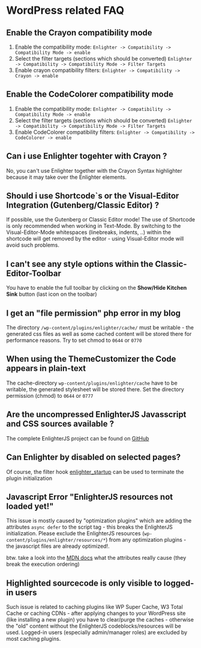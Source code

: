 WordPress related FAQ
===============================


Enable the Crayon compatibility mode
----------------------------------------

1. Enable the compatibility mode: `Enlighter -> Compatibility -> Compatibility Mode -> enable`
2. Select the filter targets (sections which should be converted) `Enlighter -> Compatibility -> Compatibility Mode -> Filter Targets`
3. Enable crayon compatibility filters: `Enlighter -> Compatibility -> Crayon -> enable`

Enable the CodeColorer compatibility mode
----------------------------------------

1. Enable the compatibility mode: `Enlighter -> Compatibility -> Compatibility Mode -> enable`
2. Select the filter targets (sections which should be converted) `Enlighter -> Compatibility -> Compatibility Mode -> Filter Targets`
3. Enable CodeColorer compatibility filters: `Enlighter -> Compatibility -> CodeColorer -> enable`

Can i use Enlighter togehter with Crayon ?
----------------------------------------

No, you can't use Enlighter together with the Crayon Syntax highlighter because it may take over the Enlighter elements.

Should i use Shortcode`s or the Visual-Editor Integration (Gutenberg/Classic Editor) ?
----------------------------------------

If possible, use the Gutenberg or Classic Editor mode! The use of Shortcode is only recommended when working in Text-Mode. By switching to the Visual-Editor-Mode whitespaces (linebreaks, indents, ..) within the shortcode will get removed by the editor - using Visual-Editor mode will avoid such problems.

I can't see any style options within the Classic-Editor-Toolbar
----------------------------------------

You have to enable the full toolbar by clicking on the **Show/Hide Kitchen Sink** button (last icon on the toolbar)

I get an "file permission" php error in my blog
----------------------------------------

The directory `/wp-content/plugins/enlighter/cache/` must be writable - the generated css files as well as some cached content will be stored there for performance reasons. Try to set chmod to `0644` or `0770`

When using the ThemeCustomizer the Code appears in plain-text
----------------------------------------

The cache-directory `wp-content/plugins/enlighter/cache` have to be writable, the generated stylesheet will be stored there. Set the directory permission (chmod) to `0644` or `0777`

Are the uncompressed EnlighterJS Javasscript and CSS sources available ?
----------------------------------------

The complete EnlighterJS project can be found on [GitHub](https://github.com/EnlighterJS/EnlighterJS "EnligherJS Project")

Can Enlighter by disabled on selected pages?
----------------------------------------

Of course, the filter hook [enlighter_startup](https://github.com/EnlighterJS/documentation/blob/master/wordpress/FilterHooks.md) can be used to terminate the plugin initialization

Javascript Error "EnlighterJS resources not loaded yet!"
----------------------------------------

This issue is mostly caused by "optimization plugins" which are adding the attributes `async defer` to the script tag - this breaks the EnlighterJS initialization.
Please exclude the EnlighterJS resources (`wp-content/plugins/enlighter/resources/*`) from any optimization plugins - the javascript files are already optimized!.

btw. take a look into the [MDN docs](https://developer.mozilla.org/en-US/docs/Web/HTML/Element/script) what the attributes really cause (they break the execution ordering)

Highlighted sourcecode is only visible to logged-in users
------------------------------------------------------------

Such issue is related to caching plugins like WP Super Cache, W3 Total Cache or caching CDNs - after applying changes to your WordPress site (like installing a new plugin) you have to clear/purge the caches - otherwise the "old" content without the EnlighterJS codeblocks/resources will be used. Logged-in users (especially admin/manager roles) are excluded by most caching plugins.
